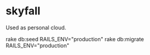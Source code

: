 skyfall
=======

Used as personal cloud.


rake db:seed RAILS_ENV="production"
rake db:migrate RAILS_ENV="production"